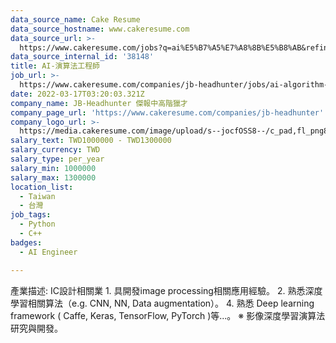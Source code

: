 ```yaml
---
data_source_name: Cake Resume
data_source_hostname: www.cakeresume.com
data_source_url: >-
  https://www.cakeresume.com/jobs?q=ai%E5%B7%A5%E7%A8%8B%E5%B8%AB&refinementList%5Blang_[…]y_type%5D=per_year&range%5Bsalary_range%5D%5Bmin%5D=1000000
data_source_internal_id: '38148'
title: AI-演算法工程師
job_url: >-
  https://www.cakeresume.com/companies/jb-headhunter/jobs/ai-algorithm-engineer-60a276
date: 2022-03-17T03:20:03.321Z
company_name: JB-Headhunter 傑報中高階獵才
company_page_url: 'https://www.cakeresume.com/companies/jb-headhunter'
company_logo_url: >-
  https://media.cakeresume.com/image/upload/s--jocfOSS8--/c_pad,fl_png8,h_200,w_200/v1630906417/hqcxk5i6a2qg8zw7w4n4.png
salary_text: TWD1000000 - TWD1300000
salary_currency: TWD
salary_type: per_year
salary_min: 1000000
salary_max: 1300000
location_list:
  - Taiwan
  - 台灣
job_tags:
  - Python
  - C++
badges:
  - AI Engineer

---
```


產業描述: IC設計相關業 1. 具開發image processing相關應用經驗。 2. 熟悉深度學習相關算法（e.g. CNN, NN, Data augmentation）。 4. 熟悉 Deep learning framework ( Caffe, Keras, TensorFlow, PyTorch )等...。 ※ 影像深度學習演算法研究與開發。